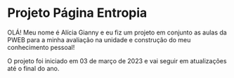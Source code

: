 # Projeto Página Entropia

OLÁ! Meu nome é Alícia Gianny e eu fiz um projeto em conjunto as aulas da PWEB para a minha avaliação na unidade e construção do meu conhecimento pessoal! 

O projeto foi iniciado em 03 de março de 2023 e vai seguir em atualizações até o final do ano.
